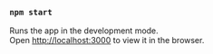 ### `npm start`

Runs the app in the development mode.\
Open [http://localhost:3000](http://localhost:3000) to view it in the browser.










